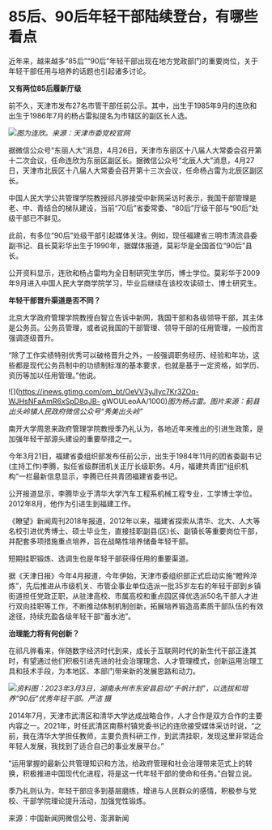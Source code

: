 # 85后、90后年轻干部陆续登台，有哪些看点

近年来，越来越多“85后”“90后”年轻干部出现在地方党政部门的重要岗位，关于年轻干部任用与培养的话题也引起诸多讨论。

**又有两位85后履新厅级**

前不久，天津市发布27名市管干部任前公示。其中，出生于1985年9月的连欣和出生于1986年7月的杨占雷拟提名为市辖区的副区长人选。

![](https://inews.gtimg.com/om_bt/OoovXcfFzU_Y3PYpxyitbIn8YYPzm7BpYevTdL9iLI9TEAA/1000)_图为连欣。来源：天津市委党校官网_

据微信公众号“东丽人大”消息，4月26日，天津市东丽区十八届人大常委会召开第十二次会议，任命连欣为东丽区副区长。据微信公众号“北辰人大”消息，4月27日，天津市北辰区十八届人大常委会召开第十三次会议，任命杨占雷为北辰区副区长。

中国人民大学公共管理学院教授祁凡骅接受中新网采访时表示，我国干部管理是老、中、青结合的梯队建设，当前“70后”省委常委、“80后”厅级干部与“90后”处级干部已不鲜见。

此前，有多位“90后”处级干部引起媒体关注。例如，现任福建省三明市清流县委副书记、县长莫彩华出生于1990年，据媒体报道，莫彩华是全国首位“90后”县长。

公开资料显示，连欣和杨占雷均为全日制研究生学历，博士学位。莫彩华于2009年9月进入中国人民大学商学院学习，毕业后继续在该校攻读硕士、博士研究生。

**年轻干部晋升渠道是否不同？**

北京大学政府管理学院教授白智立告诉中新网，我国干部和各级领导干部，其主体是公务员。公务员管理，或者说我国的干部管理、领导干部的任用管理，一般而言强调逐级晋升。

“除了工作实绩特别优秀可以破格晋升之外，一般强调职务经历、经验和年功，这些都是现代公务员制中的功绩制标准的基本要求，也就是基于一定资格，如学历、资历等加以任用管理。”他说。

![](https://inews.gtimg.com/om_bt/OeVV3yJIyc7Kr3ZOq-WJHsNFaAmR6xSpD8qJB-
gWOULeoAA/1000)_图为杨占雷。图片来源：蓟县出头岭镇人民政府微信公众号“秀美出头岭”_

南开大学周恩来政府管理学院教授季乃礼认为，各地近年来推出的引进生政策，是加强年轻干部源头建设的重要举措之一。

今年3月21日，福建省委组织部发布任前公示，出生于1984年11月的团省委副书记(主持工作)李腾，拟任省级群团机关正厅长级职务。4月，福建共青团“组织机构”一栏最新信息显示，李腾已任共青团福建省委书记。

公开报道显示，李腾毕业于清华大学汽车工程系机械工程专业，工学博士学位。2012年8月，他作为引进生到福建工作。

《瞭望》新闻周刊2018年报道，2012年以来，福建省探索从清华、北大、人大等名校引进优秀博士、硕士毕业生，直接挂职副县(区)长、副镇长等重要岗位干部，并配套多项措施重点培养，旨在战略性培养储备年轻干部。

短期挂职锻炼、选调生也是年轻干部获得任用的重要渠道。

据《天津日报》今年4月报道，今年伊始，天津市委组织部正式启动实施“瞪羚淬炼”，先后推进从市级机关、市管企事业单位选派一批35岁左右的年轻干部到乡镇街道担任党政正职，从驻津高校、市属高校和重点园区择优选派50名干部人才进行双向挂职等工作，不断推动体制机制创新，拓展培养锻造高素质干部队伍的有效途径，持续充盈各级年轻干部“蓄水池”。

**治理能力将有何创新？**

在祁凡骅看来，伴随数字经济时代到来，成长于互联网时代的新生代干部正逢其时，有望通过他们积极引进先进的社会治理理念、人才管理模式，创新运用治理工具和技术手段，为本地区、本部门带来新的发展思路和动力。

![](https://inews.gtimg.com/om_bt/Ot6-cqzCJskZVzuS2EueGhZU0PFEKcqygQTYUENFCOKzoAA/1000)_资料图：2023年3月3日，湖南永州市东安县启动“千帆计划”，以选拔和培养“90后”优秀年轻干部。严洁
摄_

2014年7月，天津市武清区和清华大学达成战略合作，人才合作是双方合作的主要内容之一。2021年，时任武清区南蔡村镇党委书记的连欣接受媒体采访时说，“之前，我在清华大学担任教师，主要负责科研工作，到武清挂职，发现这里非常适合年轻人发展，我找到了适合自己的事业发展平台。”

“运用掌握的最新公共管理知识和方法，给政府管理和社会治理带来范式上的转换，积极推进中国现代化进程，将是这一代年轻干部的使命和任务。”白智立说。

季乃礼则认为，年轻干部应多到基层磨练，增进与人民群众的感情，积极参与党校、干部学院理论提升活动，加强党性锻炼。

来源：中国新闻网微信公号、澎湃新闻

